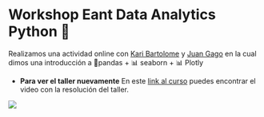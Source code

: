 # Workshop Eant Data Analytics Python 🐍

Realizamos una actividad online con [Kari Bartolome](https://github.com/karbartolome/) y [Juan Gago](https://github.com/JuanGagoAnalytics) en la cual dimos una introducción a 🐼pandas + 📊 seaborn + 📊 Plotly

* **Para ver el taller nuevamente**
En este [link al curso](https://eant.tech/escuela-de-ciencias-de-datos/cursos/taller-introduccion-a-data-analytics-python) puedes encontrar el video con la resolución del taller.

<img src="https://github.com/r0mymendez/Workshop-Eant-Data-Analytics-Python/blob/master/plot.png"></img>

